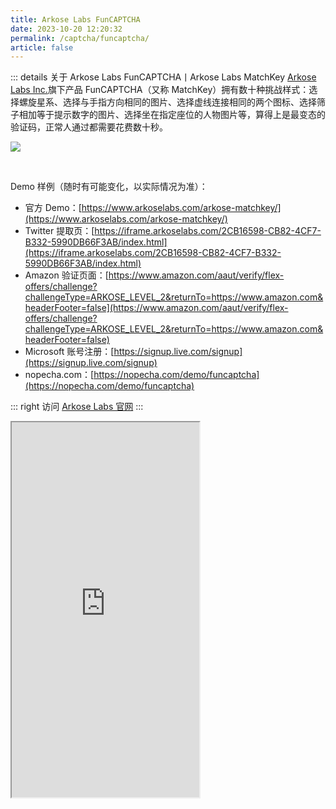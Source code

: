 ```yaml
---
title: Arkose Labs FunCAPTCHA
date: 2023-10-20 12:20:32
permalink: /captcha/funcaptcha/
article: false
---
```


::: details 关于 Arkose Labs FunCAPTCHA丨Arkose Labs MatchKey
[Arkose Labs Inc.](https://www.arkoselabs.com/)旗下产品 FunCAPTCHA（又称 MatchKey）拥有数十种挑战样式：选择螺旋星系、选择与手指方向相同的图片、选择虚线连接相同的两个图标、选择筛子相加等于提示数字的图片、选择坐在指定座位的人物图片等，算得上是最变态的验证码，正常人通过都需要花费数十秒。
<br>

![](/img/funcaptcha.webp)

<br>

Demo 样例（随时有可能变化，以实际情况为准）：
<br>

- 官方 Demo：[https://www.arkoselabs.com/arkose-matchkey/](https://www.arkoselabs.com/arkose-matchkey/)
- Twitter 提取页：[https://iframe.arkoselabs.com/2CB16598-CB82-4CF7-B332-5990DB66F3AB/index.html](https://iframe.arkoselabs.com/2CB16598-CB82-4CF7-B332-5990DB66F3AB/index.html)<Badge text="本页使用" type="error" vertical="middle"/>
- Amazon 验证页面：[https://www.amazon.com/aaut/verify/flex-offers/challenge?challengeType=ARKOSE_LEVEL_2&returnTo=https://www.amazon.com&headerFooter=false](https://www.amazon.com/aaut/verify/flex-offers/challenge?challengeType=ARKOSE_LEVEL_2&returnTo=https://www.amazon.com&headerFooter=false)
- Microsoft 账号注册：[https://signup.live.com/signup](https://signup.live.com/signup)
- nopecha.com：[https://nopecha.com/demo/funcaptcha](https://nopecha.com/demo/funcaptcha)

::: right
访问 [Arkose Labs 官网](https://www.arkoselabs.com/arkose-matchkey/)
:::

<!-- ::: danger 提示
暂无法展示 Demo，推荐访问 [nopecha.com](https://nopecha.com/demo/funcaptcha) 进行体验。
::: -->

<iframe src="https://iframe.arkoselabs.com/2CB16598-CB82-4CF7-B332-5990DB66F3AB/index.html" height="600px"></iframe>

